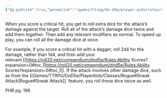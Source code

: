```yaml
---
{"dg-publish":true,"permalink":"/games/ttrpg/dn-d5e/player-aids/rules/critical-hits/","tags":["TTRPG/DND/5e"]}
---
```


When you score a critical hit, you get to roll extra dice for the attack’s damage against the target. Roll all of the attack’s damage dice twice and add them together. Then add any relevant modifiers as normal. To speed up play, you can roll all the damage dice at once.  
  
For example, if you score a critical hit with a dagger, roll 2d4 for the damage, rather than 1d4, and then add your relevant [[https://roll20.net/compendium/dnd5e/Rules:Ability Scores?expansion=0#toc_1\|https://roll20.net/compendium/dnd5e/Rules:Ability Scores?expansion=0#toc_1]]. If the attack involves other damage dice, such as from the [[Games/TTRPG/DnD5e/PlayerAids/Classes/Rogue#Sneak Attack\|Rogue#Sneak Attack]]  feature, you roll those dice twice as well.

PHB pg. 196
